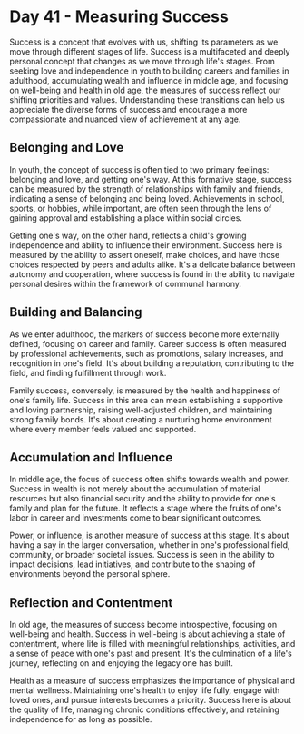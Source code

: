 # Day 41 - Measuring Success 

Success is a concept that evolves with us, shifting its parameters as we move through different
stages of life. Success is a multifaceted and deeply personal concept that changes as we move
through life's stages. From seeking love and independence in youth to building careers and families
in adulthood, accumulating wealth and influence in middle age, and focusing on well-being and
health in old age, the measures of success reflect our shifting priorities and values.
Understanding these transitions can help us appreciate the diverse forms of success and encourage a
more compassionate and nuanced view of achievement at any age.


## Belonging and Love

In youth, the concept of success is often tied to two primary feelings: belonging and love, and
getting one's way. At this formative stage, success can be measured by the strength of
relationships with family and friends, indicating a sense of belonging and being loved.
Achievements in school, sports, or hobbies, while important, are often seen through the lens of
gaining approval and establishing a place within social circles.

Getting one's way, on the other hand, reflects a child's growing independence and ability to
influence their environment. Success here is measured by the ability to assert oneself, make
choices, and have those choices respected by peers and adults alike. It's a delicate balance
between autonomy and cooperation, where success is found in the ability to navigate personal
desires within the framework of communal harmony.


## Building and Balancing

As we enter adulthood, the markers of success become more externally defined, focusing on career and
family. Career success is often measured by professional achievements, such as promotions, salary
increases, and recognition in one's field. It's about building a reputation, contributing to the
field, and finding fulfillment through work.

Family success, conversely, is measured by the health and happiness of one's family life. Success in
this area can mean establishing a supportive and loving partnership, raising well-adjusted
children, and maintaining strong family bonds. It's about creating a nurturing home environment
where every member feels valued and supported.


## Accumulation and Influence

In middle age, the focus of success often shifts towards wealth and power. Success in wealth is not
merely about the accumulation of material resources but also financial security and the ability to
provide for one's family and plan for the future. It reflects a stage where the fruits of one's
labor in career and investments come to bear significant outcomes.

Power, or influence, is another measure of success at this stage. It's about having a say in the
larger conversation, whether in one's professional field, community, or broader societal issues.
Success is seen in the ability to impact decisions, lead initiatives, and contribute to the shaping
of environments beyond the personal sphere.


## Reflection and Contentment

In old age, the measures of success become introspective, focusing on well-being and health. Success
in well-being is about achieving a state of contentment, where life is filled with meaningful
relationships, activities, and a sense of peace with one's past and present. It's the culmination
of a life's journey, reflecting on and enjoying the legacy one has built.

Health as a measure of success emphasizes the importance of physical and mental wellness.
Maintaining one's health to enjoy life fully, engage with loved ones, and pursue interests becomes
a priority. Success here is about the quality of life, managing chronic conditions effectively, and
retaining independence for as long as possible.

